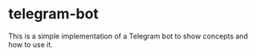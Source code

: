 # telegram-bot
This is a simple implementation of a Telegram bot to show concepts and how to use it. 
